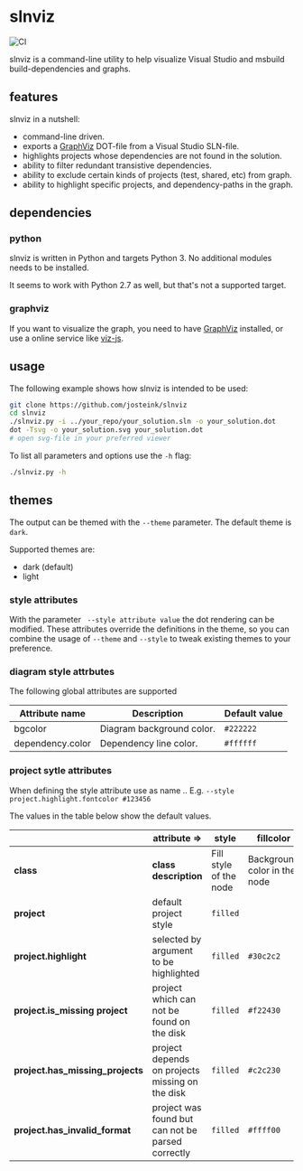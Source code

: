 
# slnviz

![CI](https://github.com/josteink/slnviz/workflows/CI/badge.svg)

slnviz is a command-line utility to help visualize Visual Studio and
msbuild build-dependencies and graphs.


## features

slnviz in a nutshell:

- command-line driven.
- exports a [GraphViz](http://graphviz.org/) DOT-file from a Visual Studio SLN-file.
- highlights projects whose dependencies are not found in the solution.
- ability to filter redundant transistive dependencies.
- ability to exclude certain kinds of projects (test, shared, etc) from
  graph.
- ability to highlight specific projects, and dependency-paths in the graph.

## dependencies

### python

slnviz is written in Python and targets Python 3. No additional modules needs to
be installed.

It seems to work with Python 2.7 as well, but that's not a supported target.

### graphviz

If you want to visualize the graph, you need to have
[GraphViz](http://graphviz.org/) installed, or use a online service
like [viz-js](http://viz-js.com/).

## usage

The following example shows how slnviz is intended to be used:

````sh
git clone https://github.com/josteink/slnviz
cd slnviz
./slnviz.py -i ../your_repo/your_solution.sln -o your_solution.dot
dot -Tsvg -o your_solution.svg your_solution.dot
# open svg-file in your preferred viewer
````

To list all parameters and options use the `-h` flag:

````sh
./slnviz.py -h
````

## themes
The output can be themed with the `--theme`  parameter. The default theme is `dark`.  

Supported themes are:

* dark (default)
* light

### style attributes

With the parameter ` --style attribute value` the dot rendering can be modified. These attributes override the definitions in the theme, so you can combine the usage of `--theme` and `--style` to tweak existing themes to your preference.

### diagram style attrbutes
The following global attributes are supported

| Attribute name                         | Description                                                  | Default value |
| -------------------------------------- | ------------------------------------------------------------ | ------------- |
| bgcolor                                | Diagram background color.                                    | `#222222`     |
| dependency.color                       | Dependency line color.                                       | `#ffffff`     |

### project sytle attributes

When defining the style attribute use as name <class>.<attrbibute>. E.g. `--style project.highlight.fontcolor #123456`

The values in the table below show the default values.

|                                  | attribute =>                                      | style                  | fillcolor                    | fontcolor                    | linecolor              |
| -------------------------------- | ------------------------------------------------- | ---------------------- | ---------------------------- | ---------------------------- | ---------------------- |
| **class**                        | **class description**                             | Fill style of the node | Background color in the node | Foreground color in the node | Line color of the node |
| **project**                      | default project style                             | `filled`               |                              | `#ffffff`                    | `#ffffff`              |
| **project.highlight**            | selected by argument to be highlighted            | `filled`               | `#30c2c2`                    | `#000000`                    | `#000000`              |
| **project.is_missing project**   | project which can not be found on the disk        | `filled`               | `#f22430`                    | `#000000`                    | `#000000`              |
| **project.has_missing_projects** | project depends on projects missing on the disk   | `filled`               | `#c2c230`                    | `#000000`                    | `#000000`              |
| **project.has_invalid_format**   | project was found but can not be parsed correctly | `filled`               | `#ffff00`                    | `#ff0000`                    | `#ff0000`              |

